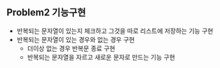 ## Problem2 기능구현
- 반복되는 문자열이 있는지 체크하고 그것을 따로 리스트에 저장하는 기능 구현
- 반복되는 문자열이 있는 경우와 없는 경우 구현
    - 더이상 없는 경우 반복문 종료 구현
    - 반복되는 문자열을 자르고 새로운 문자로 만드는 기능 구현
